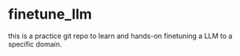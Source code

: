 # finetune_llm
this is a practice git repo to learn and hands-on finetuning a LLM to a specific domain.
